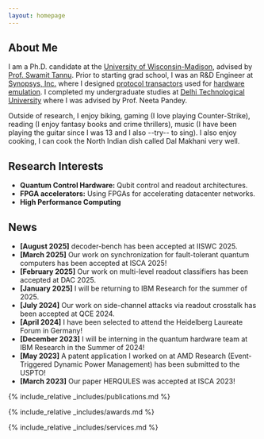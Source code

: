 ```yaml
---
layout: homepage
---
```


## About Me

I am a Ph.D. candidate at the [University of Wisconsin-Madison](https://www.wisc.edu/), advised by <a href="https://swamittannu.com/">Prof. Swamit Tannu</a>. Prior to starting grad school, I was an R&D Engineer at [Synopsys, Inc.](https://www.synopsys.com/) where I designed [protocol transactors](https://www.synopsys.com/verification/emulation/zebu-solutions.html) used for [hardware emulation](https://www.synopsys.com/verification/emulation.html). I completed my undergraduate studies at <a href="http://dtu.ac.in/">Delhi Technological University</a> where I was advised by Prof. Neeta Pandey.

Outside of research, I enjoy biking, gaming (I love playing Counter-Strike), reading (I enjoy fantasy books and crime thrillers), music (I have been playing the guitar since I was 13 and I also --try-- to sing). I also enjoy cooking, I can cook the North Indian dish called Dal Makhani very well.

## Research Interests

- **Quantum Control Hardware:** Qubit control and readout architectures.
- **FPGA accelerators:** Using FPGAs for accelerating datacenter networks.
- **High Performance Computing**

## News

- **[August 2025]** decoder-bench has been accepted at IISWC 2025.
- **[March 2025]** Our work on synchronization for fault-tolerant quantum computers has been accepted at ISCA 2025!
- **[February 2025]** Our work on multi-level readout classifiers has been accepted at DAC 2025.
- **[January 2025]** I will be returning to IBM Research for the summer of 2025.
- **[July 2024]** Our work on side-channel attacks via readout crosstalk has been accepted at QCE 2024.
- **[April 2024]** I have been selected to attend the Heidelberg Laureate Forum in Germany!
- **[December 2023]** I will be interning in the quantum hardware team at IBM Research in the Summer of 2024!
- **[May 2023]** A patent application I worked on at AMD Research (Event-Triggered Dynamic Power Management) has been submitted to the USPTO! 
- **[March 2023]** Our paper HERQULES was accepted at ISCA 2023!

{% include_relative _includes/publications.md %}

{% include_relative _includes/awards.md %}

{% include_relative _includes/services.md %}
